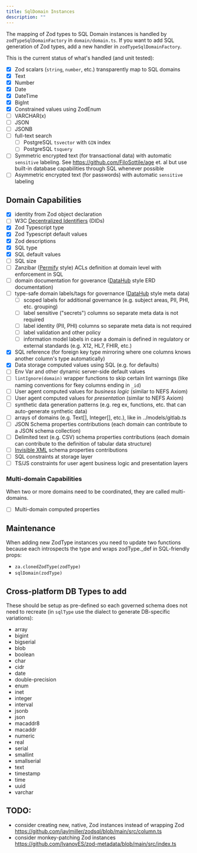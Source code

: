 ```yaml
---
title: SqlDomain Instances
description: ""
---
```



The mapping of Zod types to SQL Domain instances is handled by
`zodTypeSqlDomainFactory` in `domain/domain.ts`. If you want to add SQL
generation of Zod types, add a new handler in `zodTypeSqlDomainFactory`.

This is the current status of what's handled (and unit tested):

- [x] Zod scalars (`string`, `number`, etc.) transparently map to SQL domains
- [x] Text
- [x] Number
- [x] Date
- [x] DateTime
- [x] BigInt
- [x] Constrained values using ZodEnum
- [ ] VARCHAR(x)
- [ ] JSON
- [ ] JSONB
- [ ] full-text search
  - [ ] PostgreSQL `tsvector` with `GIN` index
  - [ ] PostgreSQL `tsquery`
- [ ] Symmetric encrypted text (for transactional data) with automatic
      `sensitive` labeling. See https://github.com/FiloSottile/age et. al but
      use built-in database capabilities through SQL whenever possible
- [ ] Asymmetric encrypted text (for passwords) with automatic `sensitive`
      labeling

## Domain Capabilities

- [x] identity from Zod object declaration
- [ ] W3C [Decentralized Identifiers](https://www.w3.org/TR/did-core/) (DIDs)
- [x] Zod Typescript type
- [x] Zod Typescript default values
- [x] Zod descriptions
- [x] SQL type
- [x] SQL default values
- [ ] SQL size
- [ ] Zanzibar ([Permify](https://github.com/Permify/permify) style) ACLs
      definition at domain level with enforcement in SQL
- [ ] domain documentation for goverance ([DataHub](https://datahubproject.io/)
      style ERD documentation)
- [ ] type-safe domain labels/tags for governance
      ([DataHub](https://datahubproject.io/) style meta data)
  - [ ] scoped labels for additional governance (e.g. subject areas, PII, PHI,
        etc. grouping)
  - [ ] label sensitive ("secrets") columns so separate meta data is not
        required
  - [ ] label identity (PII, PHI) columns so separate meta data is not required
  - [ ] label validation and other policy
  - [ ] information model labels in case a domain is defined in regulatory or
        external standards (e.g. X12, HL7, FHIR, etc.)
- [x] SQL reference (for foreign key type mirroring where one columns knows
      another column's type automatically)
- [x] Data storage computed values using SQL (e.g. for defaults)
- [ ] Env Var and other dynamic server-side default values
- [ ] `lintIgnore(domain)` wrapper functions to skip certain lint warnings (like
      naming conventions for fkey columns ending in `_id`)
- [ ] User agent computed values for _business logic_ (similar to NEFS Axiom)
- [ ] User agent computed values for _presentation_ (similar to NEFS Axiom)
- [ ] synthetic data generation patterns (e.g. reg ex, functions, etc. that can
      auto-generate synthetic data)
- [ ] arrays of domains (e.g. Text[], Integer[], etc.), like in
      ../models/gitlab.ts
- [ ] JSON Schema properties contributions (each domain can contribute to a JSON
      schema collection)
- [ ] Delimited text (e.g. CSV) schema properties contributions (each domain can
      contribute to the definition of tabular data structure)
- [ ] [Invisible XML](https://invisiblexml.org/) schema properties contributions
- [ ] SQL constraints at storage layer
- [ ] TS/JS constraints for user agent business logic and presentation layers

### Multi-domain Capabilities

When two or more domains need to be coordinated, they are called multi-domains.

- [ ] Multi-domain computed properties

## Maintenance

When adding new ZodType instances you need to update two functions because each
introspects the type and wraps zodType._def in SQL-friendly props:

- `za.clonedZodType(zodType)`
- `sqlDomain(zodType)`

## Cross-platform DB Types to add

These should be setup as pre-defined so each governed schema does not need to
recreate (in `sqlType` use the dialect to generate DB-specific variations):

- array
- bigint
- bigserial
- blob
- boolean
- char
- cidr
- date
- double-precision
- enum
- inet
- integer
- interval
- jsonb
- json
- macaddr8
- macaddr
- numeric
- real
- serial
- smallint
- smallserial
- text
- timestamp
- time
- uuid
- varchar

## TODO:

- consider creating new, native, Zod instances instead of wrapping Zod
  https://github.com/jaylmiller/zodsql/blob/main/src/column.ts
- consider monkey-patching Zod instances
  https://github.com/IvanovES/zod-metadata/blob/main/src/index.ts
